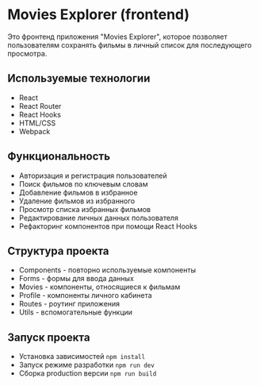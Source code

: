 # Movies Explorer (frontend)

Это фронтенд приложения "Movies Explorer", которое позволяет пользователям сохранять фильмы в личный список для последующего просмотра. 

## Используемые технологии

- React 
- React Router
- React Hooks
- HTML/CSS
- Webpack

## Функциональность

- Авторизация и регистрация пользователей
- Поиск фильмов по ключевым словам 
- Добавление фильмов в избранное  
- Удаление фильмов из избранного
- Просмотр списка избранных фильмов
- Редактирование личных данных пользователя
- Рефакторинг компонентов при помощи React Hooks

## Структура проекта

- Components - повторно используемые компоненты
- Forms - формы для ввода данных
- Movies - компоненты, относящиеся к фильмам  
- Profile - компоненты личного кабинета
- Routes - роутинг приложения
- Utils - вспомогательные функции

## Запуск проекта

- Установка зависимостей `npm install`
- Запуск режиме разработки `npm run dev`
- Сборка production версии `npm run build` 
